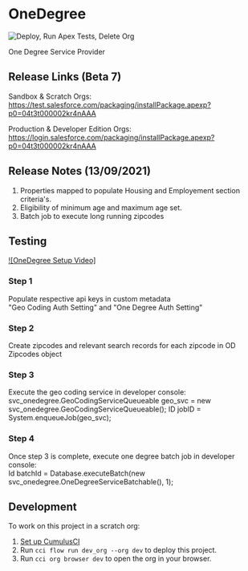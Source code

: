 # OneDegree

![Deploy, Run Apex Tests, Delete Org](https://github.com/Salesforce-org-Impact-Labs/OneDegree/workflows/Deploy,%20Run%20Apex%20Tests,%20Delete%20Org/badge.svg)

One Degree Service Provider

## Release Links (Beta 7)
Sandbox & Scratch Orgs:<br/>
https://test.salesforce.com/packaging/installPackage.apexp?p0=04t3t000002kr4nAAA

Production & Developer Edition Orgs:<br/>
https://login.salesforce.com/packaging/installPackage.apexp?p0=04t3t000002kr4nAAA

## Release Notes (13/09/2021)

1) Properties mapped to populate Housing and Employement section criteria's.
2) Eligibility of minimum age and maximum age set.
3) Batch job to execute long running zipcodes

## Testing
[![OneDegree Setup Video]](https://drive.google.com/file/d/1iCykc20FrrTjNRaOKnbIR5RMge4TlBSK/view?usp=sharing)
### Step 1
  Populate respective api keys in custom metadata<br/> "Geo Coding Auth Setting" and "One Degree Auth Setting"
### Step 2
  Create zipcodes and relevant search records for each zipcode in OD Zipcodes object
### Step 3
  Execute the geo coding service in developer console:<br/>
    svc_onedegree.GeoCodingServiceQueueable geo_svc = new svc_onedegree.GeoCodingServiceQueueable();
    ID jobID = System.enqueueJob(geo_svc);
### Step 4
  Once step 3 is complete, execute one degree batch job in developer console:<br/>
    Id batchId = Database.executeBatch(new svc_onedegree.OneDegreeServiceBatchable(), 1);

## Development

To work on this project in a scratch org:

1. [Set up CumulusCI](https://cumulusci.readthedocs.io/en/latest/tutorial.html)
2. Run `cci flow run dev_org --org dev` to deploy this project.
3. Run `cci org browser dev` to open the org in your browser.
